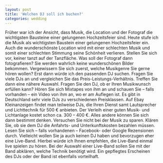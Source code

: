 ```yaml
---
layout: post
title: 'Welchen DJ soll ich buchen?'
categories: wedding
---
```


Früher war ich der Ansicht, dass Musik, die Location und der Fotograf die wichtigsten Bausteine einer gelungenen Hochzeitsfeier sind. Heute stufe ich die Musik als wichtigsten Baustein einer gelungenen Hochzeitsfeier ein. Auch die wunderschönste Location wird mit einer schlechten Musik und somit einer schlechten Stimmung seine Schönheit verlieren. Stellen Sie sich vor, keiner tanzt auf der Tanzfläche. Was soll der Fotograf dann fotografieren? Sie werden wahrlich keine wunderschönen Bilder bekommen. Vergewissern Sie sich zuerst, welche Musikgenre Sie gerne hören wollen? Erst dann würde ich den passenden DJ suchen. Fragen Sie viele DJs an und vergleichen Sie das Preis-Leistungs-Verhältnis. Treffen Sie dann eine nähere Auswahl. Fragen Sie den DJ, ob er Ihren Musikwunsch erfüllen kann? Hören Sie sich Mixtapes von ihm an und schauen Sie – falls vorhanden – ein Video von ihm an, wo er am Auflegen ist. Es gibt in Deutschland sehr viele DJs zu verschiedenen Preisklassen. Auf Ebay Kleinanzeigen findet man teilweise DJs, die Ihren Dienst samt Lautsprecher und Lichttechnik für 500 € anbieten. Der Verleih einer guten Musik- und Lichtanlage kostet schon ca. 300 – 400 €. Alles andere können Sie sich dann bestimmt denken. Versuchen Sie nicht bei der Musik zu sparen. Klären Sie, ob sie dem DJ die Anfahrts- und Unterkunftskosten bezahlen müssen. Lesen Sie sich – falls vorhandenen – Facebook- oder Google Rezensionen durch. Vielleicht wollen Sie ja auch keinen DJ haben und bevorzugen eher eine Live-Band. Hierbei würde ich Ihnen empfehlen, die Live-Band einmal live spielen zu hören. Bei der Auswahl einer Live-Band sollen Sie mit der Band abklären, welche Technik benötigt wird. Ein gepflegtes Erscheinen des DJs oder der Band ist ebenfalls vorteilhaft.
